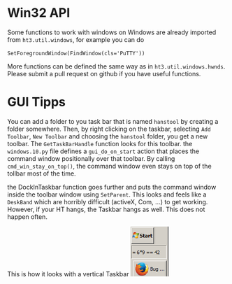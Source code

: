 
Win32 API
========

Some functions to work with windows on Windows are already imported
from `ht3.util.windows`, for example you can do

    SetForegroundWindow(FindWindow(cls='PuTTY'))

More functions can be defined the same way as in `ht3.util.windows.hwnds`.
Please submit a pull request on github if you have useful functions.


GUI Tipps
==========

You can add a folder to you task bar that is named `hanstool` by creating a
folder somewhere. Then, by right clicking on the taskbar, selecting `Add
Toolbar`, `New Toolbar` and choosing the `hanstool` folder, you get a new
toolbar.  The `GetTaskBarHandle` function looks for this toolbar.  the
`windows.10.py` file defines a `gui_do_on_start` action that places the command
window positionally over that toolbar. By calling `cmd_win_stay_on_top()`, the
command window even stays on top of the tollbar most of the time.

the DockInTaskbar function goes further and puts the command window inside the
toolbar window using `SetParent`. This looks and feels like a `DeskBand` which
are horribly difficult (activeX, Com, ...) to get working. However, if your HT
hangs, the Taskbar hangs as well. This does not happen often.

This is how it looks with a vertical Taskbar
![HT3 Gui Docked](./ht3-gui-docked.png)

